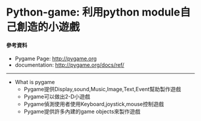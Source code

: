 # Python-game: 利用python module自己創造的小遊戲

#### 參考資料
  * Pygame Page: http://pygame.org
  * documentation: http://pygame.org/docs/ref/
  ------

* What is pygame
  * Pygame提供Display,sound,Music,Image,Text,Event幫助製作遊戲
  * Pygame可以做出2-D小遊戲
  * Pygame偵測使用者使用Keyboard,joystick,mouse控制遊戲
  * Pygame提供許多內建的game objects來製作遊戲
     
